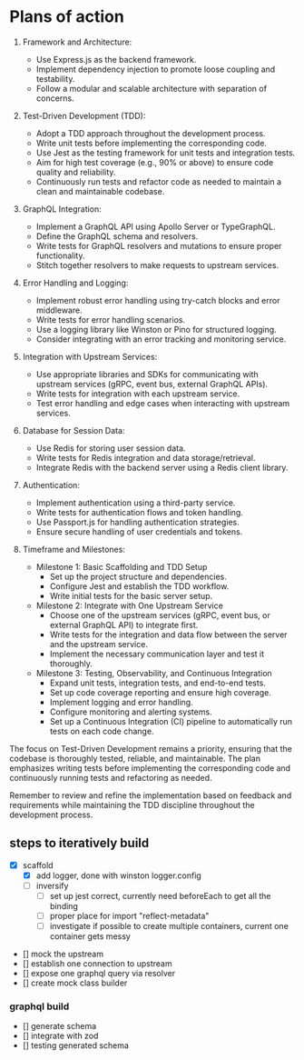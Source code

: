 # Plans of action

1. Framework and Architecture:

   - Use Express.js as the backend framework.
   - Implement dependency injection to promote loose coupling and testability.
   - Follow a modular and scalable architecture with separation of concerns.

2. Test-Driven Development (TDD):

   - Adopt a TDD approach throughout the development process.
   - Write unit tests before implementing the corresponding code.
   - Use Jest as the testing framework for unit tests and integration tests.
   - Aim for high test coverage (e.g., 90% or above) to ensure code quality and reliability.
   - Continuously run tests and refactor code as needed to maintain a clean and maintainable codebase.

3. GraphQL Integration:

   - Implement a GraphQL API using Apollo Server or TypeGraphQL.
   - Define the GraphQL schema and resolvers.
   - Write tests for GraphQL resolvers and mutations to ensure proper functionality.
   - Stitch together resolvers to make requests to upstream services.

4. Error Handling and Logging:

   - Implement robust error handling using try-catch blocks and error middleware.
   - Write tests for error handling scenarios.
   - Use a logging library like Winston or Pino for structured logging.
   - Consider integrating with an error tracking and monitoring service.

5. Integration with Upstream Services:

   - Use appropriate libraries and SDKs for communicating with upstream services (gRPC, event bus, external GraphQL APIs).
   - Write tests for integration with each upstream service.
   - Test error handling and edge cases when interacting with upstream services.

6. Database for Session Data:

   - Use Redis for storing user session data.
   - Write tests for Redis integration and data storage/retrieval.
   - Integrate Redis with the backend server using a Redis client library.

7. Authentication:

   - Implement authentication using a third-party service.
   - Write tests for authentication flows and token handling.
   - Use Passport.js for handling authentication strategies.
   - Ensure secure handling of user credentials and tokens.

8. Timeframe and Milestones:
   - Milestone 1: Basic Scaffolding and TDD Setup
     - Set up the project structure and dependencies.
     - Configure Jest and establish the TDD workflow.
     - Write initial tests for the basic server setup.
   - Milestone 2: Integrate with One Upstream Service
     - Choose one of the upstream services (gRPC, event bus, or external GraphQL API) to integrate first.
     - Write tests for the integration and data flow between the server and the upstream service.
     - Implement the necessary communication layer and test it thoroughly.
   - Milestone 3: Testing, Observability, and Continuous Integration
     - Expand unit tests, integration tests, and end-to-end tests.
     - Set up code coverage reporting and ensure high coverage.
     - Implement logging and error handling.
     - Configure monitoring and alerting systems.
     - Set up a Continuous Integration (CI) pipeline to automatically run tests on each code change.

The focus on Test-Driven Development remains a priority, ensuring that the codebase is thoroughly tested, reliable, and maintainable. The plan emphasizes writing tests before implementing the corresponding code and continuously running tests and refactoring as needed.

Remember to review and refine the implementation based on feedback and requirements while maintaining the TDD discipline throughout the development process.

## steps to iteratively build

- [x] scaffold
  - [x] add logger, done with winston logger.config
  - [ ] inversify
    - [ ] set up jest correct, currently need beforeEach to get all the binding
    - [ ] proper place for import "reflect-metadata"
    - [ ] investigate if possible to create multiple containers, current one container gets messy
- [] mock the upstream
- [] establish one connection to upstream
- [] expose one graphql query via resolver
- [] create mock class builder

### graphql build

- [] generate schema
- [] integrate with zod
- [] testing generated schema
